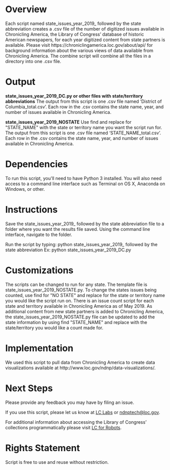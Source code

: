<h1>Overview</h1>
Each script named state_issues_year_2019_ followed by the state abbreviation creates a .csv file of the number of digitized issues available in Chronicling America, the Library of Congress’ database of historic American newspapers, for each year digitized content from state partners is available.  Please visit https://chroniclingamerica.loc.gov/about/api/  for background information about the various views of data available from Chronicling America. The combine script will combine all the files in a directory into one .csv file.

<h1>Output</h1>
<b>state_issues_year_2019_DC.py or other files with state/territory abbreviations</b>
The output from this script is one .csv file named ‘District of Columbia_total.csv’. Each row in the .csv contains the state name, year, and number of issues available in Chronicling America.

<b>state_issues_year_2019_NOSTATE</b>
Use find and replace for "STATE_NAME" with the state or territory name you want the script run for. The output from this script is one .csv file named ‘STATE_NAME_total.csv’. Each row in the .csv contains the state name, year, and number of issues available in Chronicling America.

<h1>Dependencies</h1>
To run this script, you'll need to have Python 3 installed. You will also need access to a command line interface such as Terminal on OS X, Anaconda on Windows, or other.

<h1>Instructions</h1>
Save the state_issues_year_2019_ followed by the state abbreviation file to a folder where you want the results file saved.  Using the command line interface, navigate to the folder.

Run the script by typing: python state_issues_year_2019_ followed by the state abbreviation
Ex: python state_issues_year_2019_DC.py


<h1>Customizations</h1>
The scripts can be changed to run for any state. The template file is state_issues_year_2019_NOSTATE.py. To change the states issues being counted, use find for "NO STATE" and replace for the state or territory name you would like the script run on.  There is an issue count script for each state and territory available in Chronicling America as of May 2019. As additional content from new state partners is added to Chronicling America, the state_issues_year_2019_NOSTATE.py file can be updated to add the state information by using find "STATE_NAME" and replace with the state/territory you would like a count made for.

<h1>Implementation</h1>
We used this script to pull data from Chronicling America to create data visualizations available at http://www.loc.gov/ndnp/data-visualizations/. 

<h1>Next Steps</h1>
Please provide any feedback you may have by filing an issue.

If you use this script, please let us know at <a href="https://twitter.com/LC_Labs">LC Labs</a> or <a href="mailto:ndnptech@loc.gov">ndnptech@loc.gov</a>.

For additional information about accessing the Library of Congress’ collections programmatically please visit <a href="https://labs.loc.gov/lc-for-robots/">LC for Robots</a>.

<h1>Rights Statement</h1>
Script is free to use and reuse without restriction.